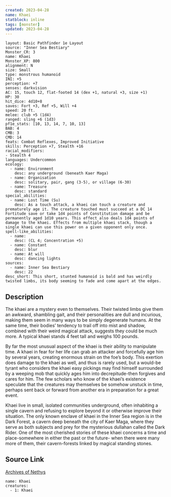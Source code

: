 ```yaml
---
created: 2023-04-28
name: Khaei
statblock: inline
tags: [monster]
updated: 2023-04-28
---
```

```statblock
layout: Basic Pathfinder 1e Layout
source: "Inner Sea Bestiary"
Monster_CR: 3
name: Khaei
Monster_XP: 800
alignment: N
size: Small
type: monstrous humanoid
INI: +5
perception: +7
senses: darkvision
AC: 15, touch 12, flat-footed 14 (dex +1, natural +3, size +1)
HP: 30
hit_dice: 4d10+8
saves: Fort +3, Ref +5, Will +4
speed: 20 ft.
melee: club +5 (1d4)
ranged: sling +6 (1d3)
pf1e_stats: [10, 13, 14, 7, 10, 13]
BAB: 4
CMB: 3
CMD: 14
feats: Combat Reflexes, Improved Initiative
skills: Perception +7, Stealth +16
racial_modifiers:
- Stealth 4
languages: Undercommon
ecology:
  - name: Environment
    desc: any underground (beneath Kaer Maga)
  - name: Organisation
    desc: solitary, pair, gang (3-5), or village (6-30)
  - name: Treasure
    desc: standard
special_abilities:
  - name: Lost Time (Su)
    desc: As a touch attack, a khaei can touch a creature and prematurely age it. The creature touched must succeed at a DC 14 Fortitude save or take 1d4 points of Constitution damage and be permanently aged 1d10 years. This effect also deals 1d4 points of damage to the khaei. Effects from multiple khaei stack, though a single khaei can use this power on a given opponent only once.
spell-like_abilities:
  - name:
    desc: (CL 4; Concentration +5)
  - name: Constant
    desc: blur
  - name: At will
    desc: dancing lights
sources:
  - name: Inner Sea Bestiary
    desc: 22
desc_short: This short, stunted humanoid is bald and has weirdly twisted limbs, its body seeming to fade and come apart at the edges.
```
## Description
The khaei are a mystery even to themselves. Their twisted limbs give them an awkward, shambling gait, and their personalities are dull and incurious, making them seem in many ways to be simply degenerate humans. At the same time, their bodies’ tendency to trail off into mist and shadow, combined with their weird magical attack, suggests they could be much more. A typical khaei stands 4 feet tall and weighs 100 pounds.

By far the most unusual aspect of the khaei is their ability to manipulate time. A khaei in fear for her life can grab an attacker and forcefully age him by several years, creating enormous strain on the foe’s body. This exertion does damage to the khaei as well, and thus is rarely used, but a would-be tyrant who considers the khaei easy pickings may find himself surrounded by a weeping mob that quickly ages him into decrepitude-then forgives and cares for him. The few scholars who know of the khaei’s existence speculate that the creatures may themselves be somehow unstuck in time, perhaps sent back or forward from another era in preparation for a great event.

Khaei live in small, isolated communities underground, often inhabiting a single cavern and refusing to explore beyond it or otherwise improve their situation. The only known enclave of khaei in the Inner Sea region is in the Dark Forest, a cavern deep beneath the city of Kaer Maga, where they serve as both subjects and prey for the mysterious dullahan called the Dark Rider. One of the most cherished stories of these khaei concerns a time and place-somewhere in either the past or the future- when there were many more of them, their cavern-forests linked by magical standing stones.
## Source Link
[Archives of Nethys](https://aonprd.com/MonsterDisplay.aspx?ItemName=Khaei)
```encounter-table
name: Khaei
creatures:
  - 1: Khaei
```
